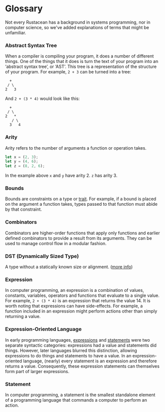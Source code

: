 # Glossary

Not every Rustacean has a background in systems programming, nor in computer
science, so we've added explanations of terms that might be unfamiliar.

### Abstract Syntax Tree

When a compiler is compiling your program, it does a number of different things.
One of the things that it does is turn the text of your program into an
‘abstract syntax tree’, or ‘AST’. This tree is a representation of the structure
of your program. For example, `2 + 3` can be turned into a tree:

```text
  +
 / \
2   3
```

And `2 + (3 * 4)` would look like this:

```text
  +
 / \
2   *
   / \
  3   4
```

### Arity

Arity refers to the number of arguments a function or operation takes.

```rust
let x = (2, 3);
let y = (4, 6);
let z = (8, 2, 6);
```

In the example above `x` and `y` have arity 2. `z` has arity 3.

### Bounds

Bounds are constraints on a type or [trait][traits]. For example, if a bound
is placed on the argument a function takes, types passed to that function
must abide by that constraint.

[traits]: traits.html

### Combinators

Combinators are higher-order functions that apply only functions and
earlier defined combinators to provide a result from its arguments. 
They can be used to manage control flow in a modular fashion.

### DST (Dynamically Sized Type)

A type without a statically known size or alignment. ([more info][link])

[link]: ../../nomicon/exotic-sizes.html#dynamically-sized-types-dsts

### Expression

In computer programming, an expression is a combination of values, constants,
variables, operators and functions that evaluate to a single value. For example,
`2 + (3 * 4)` is an expression that returns the value 14. It is worth noting
that expressions can have side-effects. For example, a function included in an
expression might perform actions other than simply returning a value.

### Expression-Oriented Language

In early programming languages, [expressions][expression] and
[statements][statement] were two separate syntactic categories: expressions had
a value and statements did things. However, later languages blurred this
distinction, allowing expressions to do things and statements to have a value.
In an expression-oriented language, (nearly) every statement is an expression
and therefore returns a value. Consequently, these expression statements can
themselves form part of larger expressions.

[expression]: glossary.html#expression
[statement]: glossary.html#statement

### Statement

In computer programming, a statement is the smallest standalone element of a
programming language that commands a computer to perform an action.
